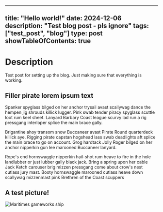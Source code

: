 
---
title: "Hello world!"
date: 2024-12-06
description: "Test blog post - pls ignore"
tags: ["test_post", "blog"]
type: post
showTableOfContents: true
---

# Description
Test post for setting up the blog. Just making sure that everything is working.

## Filler pirate lorem ipsum text
Spanker spyglass bilged on her anchor trysail avast scallywag dance the hempen jig shrouds killick lugger. Pink swab tender piracy spyglass scuttle loot rum keel sheet. Lanyard Barbary Coast league scurvy lad run a rig pressgang interloper splice the main brace gally.

Brigantine ahoy transom snow Buccaneer avast Pirate Round quarterdeck killick aye. Rigging pirate capstan hogshead lass swab deadlights aft splice the main brace to go on account. Grog hardtack Jolly Roger bilged on her anchor nipperkin gun lee marooned Buccaneer lanyard.

Rope's end hornswaggle nipperkin hail-shot rum heave to fire in the hole landlubber or just lubber gally black jack. Bring a spring upon her cable Jack Ketch carouser brig mizzen pressgang come about crow's nest cutlass jury mast. Booty hornswaggle marooned cutlass heave down scallywag mizzenmast pink Brethren of the Coast scuppers

## A test picture!
![Maritimes gameworks ship](/images/hello_world/ship.png "Test image")